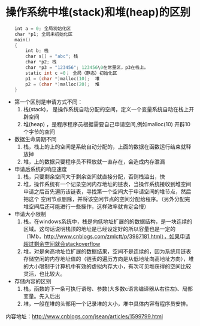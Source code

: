 操作系统中堆(stack)和堆(heap)的区别
====

``` cpp
　　int a = 0; 全局初始化区
　　char *p1; 全局未初始化区
　　main()
　　{
    　　int b; 栈
    　　char s[] = "abc"; 栈
    　　char *p2; 栈
    　　char *p3 = "123456"; 123456\0在常量区，p3在栈上。
    　　static int c =0； 全局（静态）初始化区
    　　p1 = (char *)malloc(10);  堆
    　　p2 = (char *)malloc(20);  堆
　　}
```

* 第一个区别是申请方式不同：
    1. 栈(stack)， 是操作系统自动分配的空间，定义一个变量系统自动在栈上开辟空间  
    2. 堆(heap) ，是程序程序员根据需要自己申请空间,例如malloc(10) 开辟10个字节的空间
* 数据生命周期不同
    1. 栈，栈上的上的空间是系统自动分配的，上面的数据在函数运行结束就释放掉
    2. 堆，上的数据只要程序员不释放就一直存在，会造成内存泄漏
* 申请后系统的响应速度
    1. 栈，只要剩余空间大于剩余空间就直接分配，否则栈溢出，快
    2. 堆，操作系统有一个记录空闲内存地址的链表，当操作系统接收到堆空间申请之后首先遍历该链表，寻找第一个空间大于申请空间的堆节点，然后把这个
 空闲节点删除，并将该空闲节点的空间分配给程序。（另外分配完堆空间后还可能进行一些操作，这样效率就肯定会慢）
* 申请大小限制
    1. 栈，在windows系统中，栈是向低地址扩展的的数据结构，是一块连续的区域。这句话说明栈顶的地址是已经设定好的所以容量也是一定的（1Mb，http://www.cnblogs.com/zmlctt/p/3987181.html），如果申请超过剩余空间就会stackoverflow
    2. 堆，对是向高地址位扩展的数据结果，空间不是连续的，因为系统用链表存储空闲的内存地址值的（链表的遍历方向是从低地址向高地址方向），堆的大小限制于计算机中有效的虚拟内存大小，有次可见堆获得的空间比较灵活，也比较大。
* 存储内容的区别
    1. 栈，函数的下一条可执行语句、参数(大多数c语言编译器从右往左)、局部变量。先入后出
    2. 堆，一般在堆的头部用一个记录堆的大小，堆中具体内容有程序员安排。

内容地址：http://www.cnblogs.com/jsean/articles/1599799.html
